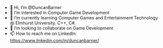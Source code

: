 - 👋 Hi, I’m @DuncanBarner
- 👀 I’m interested in Computer Game Development
- 🌱 I’m currently learning Computer Games and Entertainment Technology @ Elmhurst University. C++, C#.
- 💞️ I’m looking to collaborate on Game Development
- 📫 How to reach me on LinkedIn: https://www.linkedin.com/in/duncanbarner/

<!---
DuncanBarner/DuncanBarner is a ✨ special ✨ repository because its `README.md` (this file) appears on your GitHub profile.
You can click the Preview link to take a look at your changes.
--->
